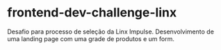 # frontend-dev-challenge-linx
Desafio para processo de seleção da Linx Impulse. Desenvolvimento de uma landing page com uma grade de produtos e um form.
